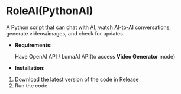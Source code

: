 # RoleAI(PythonAI)
A Python script that can chat with AI, watch AI-to-AI conversations, generate videos/images, and check for updates.
- **Requirements**:
  
  Have OpenAI API / LumaAI API(to access **Video Generator** mode)
- **Installation**:
 1) Download the latest version of the code in Release
 2) Run the code
